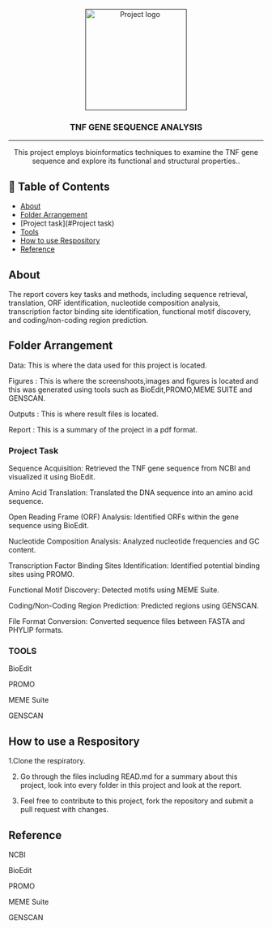 <p align="center">
  <a href="" rel="noopener">
 <img width=200px height=200px src="https://i.imgur.com/6wj0hh6.jpg" alt="Project logo"></a>
</p>

<h3 align="center">TNF GENE SEQUENCE ANALYSIS</h3>

---

<p align="center"> This project employs bioinformatics techniques to examine the TNF gene sequence and explore its functional and structural properties..
    <br> 
</p>

## 📝 Table of Contents

- [About](#about)
- [Folder Arrangement](#folder-arrangement  )
- [Project task](#Project task)
- [Tools](#Tools)
- [How to use Respository](#how-to-use-a-respository)
- [Reference](#Reference)

## About <a name = "Overview"></a>
The report covers key tasks and methods, including sequence retrieval, translation, ORF identification, nucleotide composition analysis, transcription factor binding site identification, functional motif discovery, and coding/non-coding region prediction.


## Folder Arrangement <a name = "Folder Arrangement"></a>
Data: This is where the data used for this project is located.

Figures : This is where the screenshoots,images and figures is located and this was generated using tools such as BioEdit,PROMO,MEME SUITE and GENSCAN.

Outputs : This is where result files is located.

Report : This is a summary of the project in a pdf format.

### Project Task
Sequence Acquisition: Retrieved the TNF gene sequence from NCBI and visualized it using BioEdit.

Amino Acid Translation: Translated the DNA sequence into an amino acid sequence.

Open Reading Frame (ORF) Analysis: Identified ORFs within the gene sequence using BioEdit.

Nucleotide Composition Analysis: Analyzed nucleotide frequencies and GC content.

Transcription Factor Binding Sites Identification: Identified potential binding sites using PROMO.

Functional Motif Discovery: Detected motifs using MEME Suite.

Coding/Non-Coding Region Prediction: Predicted regions using GENSCAN.

File Format Conversion: Converted sequence files between FASTA and PHYLIP formats.

### TOOLS
BioEdit

PROMO

MEME Suite

GENSCAN

## How to use a Respository 
1.Clone the respiratory.

2. Go through the files including READ.md for a summary about this project, look into every folder in this project and look at the report.
   
3. Feel free to contribute to this project, fork the repository and submit a pull request with changes.

## Reference <a name = "Reference"></a>
NCBI

BioEdit

PROMO

MEME Suite

GENSCAN

